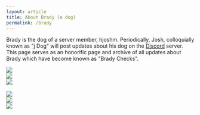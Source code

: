 ```yaml
---
layout: article
title: About Brady (a dog)
permalink: /brady
---
```


Brady is the dog of a server member, hjoshm. Periodically, Josh, colloquially known as "j Dog" will post updates about his dog on the [Discord](../discord) server. This page serves as an honorific page and archive of all updates about Brady which have become known as "Brady Checks".

<div class="grid-container">
  <div class="grid grid--py-3">
    <div class="cell cell--4"><div><img class="image image--lg" src="{{ site.baseurl }}/assets/images/brady/07-02-2021.jpg"/></img></div></div>
    <div class="cell cell--4"><div><img class="image image--lg" src="{{ site.baseurl }}/assets/images/brady/07-02-2021-2.jpg"/></img></div></div>
    <div class="cell cell--4"><div><img class="image image--lg" src="{{ site.baseurl }}/assets/images/brady/07-02-2021-2.jpg"/></img></div></div>
  </div>
</div>

<br>

<div class="grid-container">
  <div class="grid grid--py-3">
    <div class="cell cell--4"><div><img class="image image--lg" src="{{ site.baseurl }}/assets/images/brady/07-03-2021.jpg"/></img></div></div>
    <div class="cell cell--4"><div><img class="image image--lg" src="{{ site.baseurl }}/assets/images/brady/07-04-2021.jpg"/></img></div></div>
    <div class="cell cell--4"><div><img class="image image--lg" src="{{ site.baseurl }}/assets/images/brady/07-06-2021.jpg"/></img></div></div>
  </div>
</div>
